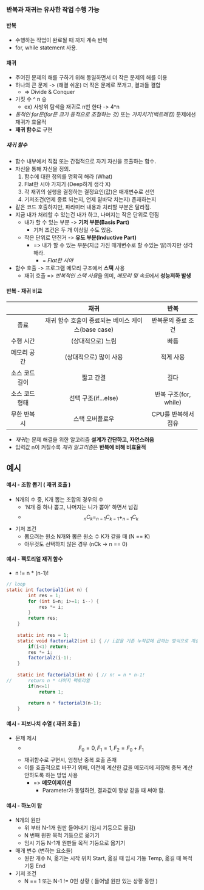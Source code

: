 ### 반복과 재귀는 유사한 작업 수행 가능
#### 반복
- 수행하는 작업이 완료될 때 까지 계속 반복
- for, while statement 사용.
#### 재귀
- 주어진 문제의 해를 구하기 위해 동일하면서 더 작은 문제의 해를 이용
- 하나의 큰 문제 -> (해결 쉬운) 더 작은 문제로 쪼개고, 결과들 결합
	- => Divide & Conquer
- 가짓 수 ^ n 승
	- ex) 사방위 탐색을 재귀로 n번 한다 -> 4^n
- *동적인 for문(for문 크기 동적으로 조절하는 것)* 또는 *가지치기(백트래킹)* 문제에선 재귀가 효율적
- **재귀 함수**로 구현
##### 재귀 함수
- 함수 내부에서 직접 또는 간접적으로 자기 자신을 호출하는 함수.
- 자신을 통해 자신을 정의.
	1. 함수에 대한 정의를 명확히 해라 (What)
	2. Flat한 시야 가지기 (Deep하게 생각 X)
	3. 각 재귀의 실행을 결정하는 결정요인(값)은 매개변수로 선언
	4. 기저조건(언제 종료 되는지, 언제 밑바닥 치는지) 존재하는지
- 같은 코드 호출하지만, 파라미터 내용과 처리할 부분은 달라짐.
- 지금 내가 처리할 수 있는건 내가 하고, 나머지는 작은 단위로 던짐
	- 내가 할 수 있는 부분 -> **기저 부분(Basis Part)**
		- 기저 조건은 두 개 이상일 수도 있음.
	- 작은 단위로 던진거 -> **유도 부분(Inductive Part)**
		- => 내가 할 수 있는 부분(지금 가진 매개변수로 할 수있는 일)까지만 생각해라.
			- = *Flat한 시야*
- 함수 호출 -> 프로그램 메모리 구조에서 **스택** 사용
	- 재귀 호출 => *반복적인 스택 사용*을 의미, *메모리 및 속도*에서 **성능저하 발생**
#### 반복 - 재귀 비교
|                |                        재귀                        |         반복          |
|:--------------:|:--------------------------------------------------:|:---------------------:|
|      종료      | 재귀 함수 호출이 종료되는 베이스 케이스(base case) |  반복문의 종료 조건   |
|   수행 시간    |                 (상대적으로) 느림                  |         빠름          |
|  메모리 공간   |               (상대적으로) 많이 사용               |       적게 사용       |
| 소스 코드 길이 |                     짧고 간결                      |         길다          |
| 소스 코드 형태 |                선택 구조(if...else)                | 반복 구조(for, while) |
|  무한 반복시   |                  스택 오버플로우                   |  CPU를 반복해서 점유  |
- *재귀*는 문제 해결을 위한 알고리즘 **설계가 간단하고, 자연스러움**
- 입력값 n이 커질수록 *재귀 알고리즘*은 **반복에 비해 비효율적**
## 예시
#### 예시 - 조합 뽑기 ( 재귀 호출 )
- N개의 수 중, K개 뽑는 조합의 경우의 수
	- 'N개 중 하나 뽑고, 나머지는 니가 뽑아' 하면서 넘김
	- $$ _{n}C_{k} = _{n-1}C_{k-1} + _{n-1}C_{k}$$
- 기저 조건
	- 뽑으려는 원소 N개와 뽑은 원소 수 K가 같을 때 (N == K)
	- 아무것도 선택하지 않은 경우 (nCk -> n == 0)
#### 예시 - 팩토리얼 재귀 함수
- n != n * (n-1)!
```java
// loop
static int factorial1(int n) {
		int res = 1;
		for (int i=n; i>=1; i--) {
			res *= i;
		}
		return res;
	}
	
	static int res = 1;
	static void factorial2(int i) { // i값을 기존 누적값에 곱하는 방식으로 계승을 구한다.
		if(i<1) return;
		res *= i;
		factorial2(i-1);
	}
	
	static int factorial3(int n) { // n! = n * n-1!
//		return n * 나머지 팩토리얼 
		if(n<=1)
			return 1;
	
		return n * factorial3(n-1);
	}
```
#### 예시 - 피보나치 수열 ( 재귀 호출 )
- 문제 제시
	- $$ F_{0} = 0, F_{1} = 1, F_{2} = F_{0}+F_{1} $$
	- 재귀함수로 구현시, 엄청난 중복 호출 존재
	- 이를 효츌적으로 바꾸기 위해, 이전에 계산한 값을 메모리에 저장해 중복 계산 안하도록 하는 방법 사용
		- => **메모이제이션**
			- Parameter가 동일하면, 결과값이 항상 같을 때 써야 함.
#### 예시 - 하노이 탑
- N개의 원판
	- 위 부터 N-1개 원판 들어내기 (임시 기둥으로 옮김)
	- N 번째 원판 목적 기둥으로 옮기기
	- 임시 기둥 N-1개 원판들 목적 기둥으로 옮기기
- 매개 변수 (변하는 요소들)
	- 원판 개수 N, 옮기는 시작 위치 Start, 옮길 때 임시 기둥 Temp, 옮길 때 목적 기둥 End
- 기저 조건
	- N == 1 또는 N-1 != 0인 상황 ( 들어낼 원판 있는 상황 동안 )
